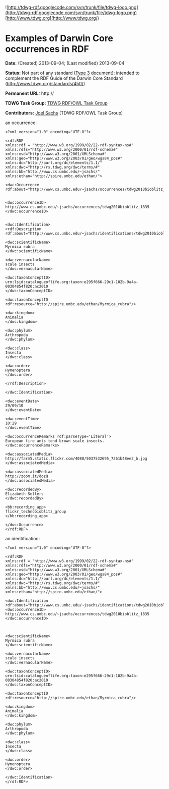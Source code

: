 ![http://tdwg-rdf.googlecode.com/svn/trunk/file/tdwg-logo.png](http://tdwg-rdf.googlecode.com/svn/trunk/file/tdwg-logo.png)  [http://www.tdwg.org](http://www.tdwg.org/)

# Examples of Darwin Core occurrences in RDF #

**Date:** (Created) 2013-09-04; (Last modified) 2013-09-04

**Status:** Not part of any standard ([Type 3](http://www.tdwg.org/standards/147/) document); intended to complement the RDF Guide of the Darwin Core Standard (http://www.tdwg.org/standards/450/)

**Permanent URL:** http://

**TDWG Task Group:** [TDWG RDF/OWL Task Group](http://code.google.com/p/tdwg-rdf/)

**Contributors:** [Joel Sachs](mailto:jsachs@csee.umbc.edu?subject=RDFguide) (TDWG RDF/OWL Task Group)

an occurrence:
```
<?xml version="1.0" encoding="UTF-8"?>
    
<rdf:RDF
xmlns:rdf = "http://www.w3.org/1999/02/22-rdf-syntax-ns#"
xmlns:rdfs="http://www.w3.org/2000/01/rdf-schema#"
xmlns:xsd="http://www.w3.org/2001/XMLSchema#"
xmlns:geo="http://www.w3.org/2003/01/geo/wgs84_pos#"
xmlns:dc="http://purl.org/dc/elements/1.1/"
xmlns:dwc="http://rs.tdwg.org/dwc/terms/#"
xmlns:bb="http://www.cs.umbc.edu/~jsachs/"
xmlns:ethan="http://spire.umbc.edu/ethan/">

<dwc:Occurrence rdf:about="http://www.cs.umbc.edu/~jsachs/occurrences/tdwg2010bioblitz_1835">


<dwc:occurrenceID>
http://www.cs.umbc.edu/~jsachs/occurrences/tdwg2010bioblitz_1835
</dwc:occurrenceID>


<dwc:Identification>
<rdf:Description rdf:about="http://www.cs.umbc.edu/~jsachs/identifications/tdwg2010bioblitz_1835_id_1">

<dwc:scientificName>
Myrmica rubra
</dwc:scientificName>

<dwc:vernacularName>
scale insects
</dwc:vernacularName>

<dwc:taxonConceptID>
urn:lsid:catalogueoflife.org:taxon:e295f666-29c1-102b-9a4a-00304854f820:ac2010
</dwc:taxonConceptID>

<dwc:taxonConceptID rdf:resource="http://spire.umbc.edu/ethan/Myrmica_rubra"/>

<dwc:kingdom>
Animalia
</dwc:kingdom>

<dwc:phylum>
Arthropoda
</dwc:phylum>

<dwc:class>
Insecta
</dwc:class>

<dwc:order>
Hymenoptera
</dwc:order>

</rdf:Description>

</dwc:Identification>

<dwc:eventDate>
29/09/10
</dwc:eventDate>

<dwc:eventTime>
10:29
</dwc:eventTime>

<dwc:occurrenceRemarks rdf:parseType='Literal'>
European fire ants tend brown scale insects.
</dwc:occurrenceRemarks>

<dwc:associatedMedia>
http://farm5.static.flickr.com/4088/5037532695_7261b48ee2_b.jpg
</dwc:associatedMedia>

<dwc:associatedMedia>
http://zoom.it/dozQ
</dwc:associatedMedia>

<dwc:recordedBy>
Elizabeth Sellers
</dwc:recordedBy>

<bb:recording_app>
flickr_technobioblitz_group
</bb:recording_app>

</dwc:Occurrence>
</rdf:RDF>
```

an identification:
```
<?xml version="1.0" encoding="UTF-8"?>
    
<rdf:RDF
xmlns:rdf = "http://www.w3.org/1999/02/22-rdf-syntax-ns#"
xmlns:rdfs="http://www.w3.org/2000/01/rdf-schema#"
xmlns:xsd="http://www.w3.org/2001/XMLSchema#"
xmlns:geo="http://www.w3.org/2003/01/geo/wgs84_pos#"
xmlns:dc="http://purl.org/dc/elements/1.1/"
xmlns:dwc="http://rs.tdwg.org/dwc/terms/#"
xmlns:bb="http://www.cs.umbc.edu/~jsachs/"
xmlns:ethan="http://spire.umbc.edu/ethan/">

<dwc:Identification rdf:about="http://www.cs.umbc.edu/~jsachs/identifications/tdwg2010bioblitz_1835_id_1"><dwc:occurrenceID>
http://www.cs.umbc.edu/~jsachs/occurrences/tdwg2010bioblitz_1835
</dwc:occurrenceID>



<dwc:scientificName>
Myrmica rubra
</dwc:scientificName>

<dwc:vernacularName>
scale insects
</dwc:vernacularName>

<dwc:taxonConceptID>
urn:lsid:catalogueoflife.org:taxon:e295f666-29c1-102b-9a4a-00304854f820:ac2010
</dwc:taxonConceptID>

<dwc:taxonConceptID rdf:resource="http://spire.umbc.edu/ethan/Myrmica_rubra"/>

<dwc:kingdom>
Animalia
</dwc:kingdom>

<dwc:phylum>
Arthropoda
</dwc:phylum>

<dwc:class>
Insecta
</dwc:class>

<dwc:order>
Hymenoptera
</dwc:order>

</dwc:Identification>
</rdf:RDF>
```